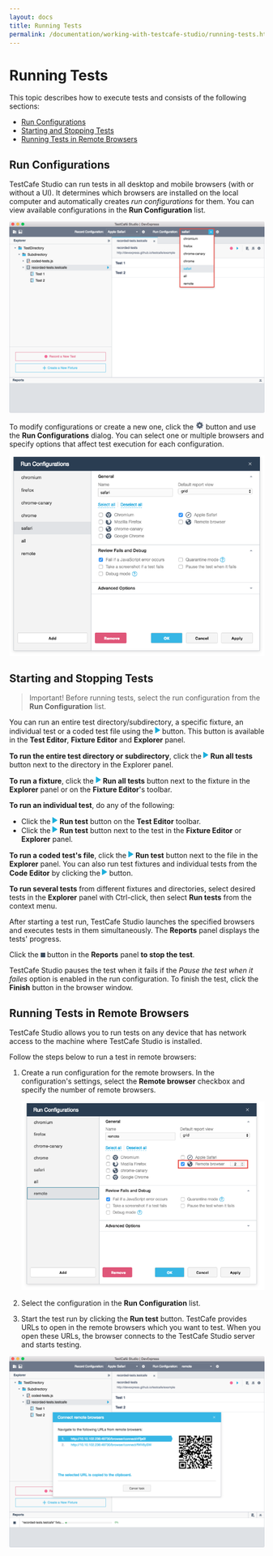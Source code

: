 ```yaml
---
layout: docs
title: Running Tests
permalink: /documentation/working-with-testcafe-studio/running-tests.html
---
```

# Running Tests

This topic describes how to execute tests and consists of the following sections:

* [Run Configurations](#run-configurations)
* [Starting and Stopping Tests](#starting-and-stopping-tests)
* [Running Tests in Remote Browsers](#running-tests-in-remote-browsers)

## Run Configurations

TestCafe Studio can run tests in all desktop and mobile browsers (with or without a UI). It determines which browsers are installed on the local computer and automatically creates *run configurations* for them. You can view available configurations in the **Run Configuration** list.

![Run Congiruation List](../../images/working-with-testcafe-studio/run-configuration-list.png)

To modify configurations or create a new one, click the ![Settings button](../../images/working-with-testcafe-studio/settings-icon.png) button and use the **Run Configurations** dialog. You can select one or multiple browsers and specify options that affect test execution for each configuration.

![Run Configurations Dialog](../../images/working-with-testcafe-studio/run-configurations-dialog.png)

## Starting and Stopping Tests

> Important! Before running tests, select the run configuration from the **Run Configuration** list.

You can run an entire test directory/subdirectory, a specific fixture, an individual test or a coded test file using the ![Run test button](../../images/working-with-testcafe-studio/action-run-icon.png) button. This button is available in the **Test Editor**, **Fixture Editor** and **Explorer** panel.

**To run the entire test directory or subdirectory**, click the ![Run all tests button](../../images/working-with-testcafe-studio/action-run-icon.png) **Run all tests** button next to the directory in the Explorer panel.

**To run a fixture**, click the ![Run all tests button](../../images/working-with-testcafe-studio/action-run-icon.png) **Run all tests** button next to the fixture in the **Explorer** panel or on the **Fixture Editor**'s toolbar.

**To run an individual test**, do any of the following:

* Click the ![Run test button](../../images/working-with-testcafe-studio/action-run-icon.png) **Run test** button on the **Test Editor** toolbar.
* Click the ![Run test button](../../images/working-with-testcafe-studio/action-run-icon.png) **Run test** button next to the test in the **Fixture Editor** or **Explorer** panel.

**To run a coded test's file**, click the ![Run test button](../../images/working-with-testcafe-studio/action-run-icon.png) **Run test** button next to the file in the **Explorer** panel. You can also run test fixtures and individual tests from the **Code Editor** by clicking the ![Run test button](../../images/working-with-testcafe-studio/action-run-icon.png) button.

**To run several tests** from different fixtures and directories, select desired tests in the **Explorer** panel with Ctrl-click, then select **Run tests** from the context menu.

After starting a test run, TestCafe Studio launches the specified browsers and executes tests in them simultaneously. The **Reports** panel displays the tests' progress.

Click the ![Stop recording button](../../images/working-with-testcafe-studio/stop-recording-icon.png) button in the **Reports** panel **to stop the test**.

TestCafe Studio pauses the test when it fails if the *Pause the test when it failes* option is enabled in the run configuration. To finish the test, click the **Finish** button in the browser window.

## Running Tests in Remote Browsers

TestCafe Studio allows you to run tests on any device that has network access to the machine where TestCafe Studio is installed.

Follow the steps below to run a test in remote browsers:

1. Create a run configuration for the remote browsers. In the configuration's settings, select the **Remote browser** checkbox and specify the number of remote browsers.

    ![Remote Browser Configuration](../../images/working-with-testcafe-studio/remote-browser-configuration.png)

2. Select the configuration in the **Run Configuration** list.
3. Start the test run by clicking the **Run test** button. TestCafe provides URLs to open in the remote browsers which you want to test. When you open these URLs, the browser connects to the TestCafe Studio server and starts testing.

![Running in Remote Browsers](../../images/working-with-testcafe-studio/running-in-remote-browsers.png)
